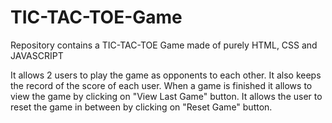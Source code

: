 # TIC-TAC-TOE-Game
Repository contains a TIC-TAC-TOE Game made of purely HTML, CSS and JAVASCRIPT

It allows 2 users to play the game as opponents to each other.
It also keeps the record of the score of each user.
When a game is finished it allows to view the game by clicking on "View Last Game" button.
It allows the user to reset the game in between by clicking on "Reset Game" button.
